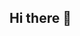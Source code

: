 ## Hi there 👋

<!--
**ujjwalishere/ujjwalishere** is a ✨ _special_ ✨ repository because its `README.md` (this file) appears on your GitHub profile.
My Name is Ujjwal Nagar. I am currently pursuing Bachelors in Environmental Science and Sustainability. 
I am curious in Geospatial Data processing and Softwares.

Here are some ideas to get you started:

- 🔭 I’m currently working on using Earth Engine API including both Javascript and Python in building multiple projects.
- 🌱 I’m currently learning
- 👯 I’m looking to collaborate on ...
- 🤔 I’m loooing for help with ...
- 💬 Ask me about ...
- 📫 How to reach me: ujjwalnagar@hotmail.com
- 😄 Pronouns: he/him
- ⚡ Fun fact: World is no fun without facts.
-->
